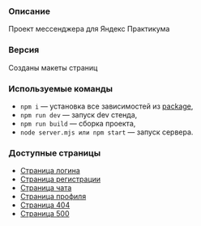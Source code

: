 ### Описание

Проект мессенджера для Яндекс Практикума

### Версия

Созданы макеты страниц

### Используемые команды

* ```npm i``` — установка все зависимостей из [package](package.json),
* ```npm run dev``` — запуск dev стенда,
* ```npm run build``` — сборка проекта,
* ```node server.mjs или npm start``` — запуск сервера.

### Доступные страницы

* [Страница логина](https://sprint-1--yapract.netlify.app/)
* [Страница регистрации](https://sprint-1--yapract.netlify.app/pages/register/index.html)
* [Страница чата](https://sprint-1--yapract.netlify.app/pages/chat/index.html)
* [Страница профиля](https://sprint-1--yapract.netlify.app/pages/profile/index.html)
* [Страница 404](https://sprint-1--yapract.netlify.app/pages/404/index.html)
* [Страница 500](https://sprint-1--yapract.netlify.app/pages/500/index.html)
